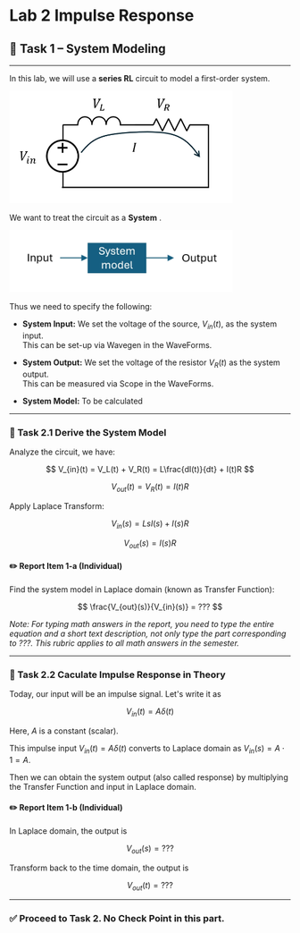 # Lab 2 Impulse Response


## :dart: Task 1 – System Modeling
---

In this lab, we will use a **series RL** circuit to model a first-order system.

<img src="Pic/circuitdiagram.png" width="400"> 

We want to treat the circuit as a **System** . 

<img src="Pic/system1.png" width="400"> 

Thus we need to specify the following:

- **System Input:** We set the voltage of the source, $V_{in}(t)$, as the system input.  
  This can be set-up via Wavegen in the WaveForms.
- **System Output:** We set the voltage of the resistor $V_{R}(t)$ as the system output.  
  This can be measured via Scope in the WaveForms.

- **System Model:** To be calculated

----------
### 📌 Task 2.1 Derive the System Model

Analyze the circuit, we have:

$$
V_{in}(t) =  V_L(t) + V_R(t) = L\frac{dI(t)}{dt} + I(t)R 
$$

$$
V_{out}(t) = V_R(t) = I(t)R
$$

Apply Laplace Transform:

$$
V_{in}(s) =  LsI(s) + I(s)R 
$$

$$
V_{out}(s) = I(s)R
$$

#### :pencil2:  Report Item 1-a (Individual)
Find the system model in Laplace domain (known as Transfer Function):
 
$$
\frac{V_{out}(s)}{V_{in}(s)} = ???
$$

*Note: For typing math answers in the report, you need to type the entire
equation and a short text description, not only type the part corresponding to ???.
This rubric applies to all math answers in the semester.*

-----------
### 📌 Task 2.2 Caculate Impulse Response in Theory

Today, our input will be an impulse signal. Let's write it as

$$
V_{in}(t) = A \delta(t)
$$

Here, $A$ is a constant (scalar).

This impulse input $V_{in}(t)=A\delta(t)$ converts to Laplace domain as $V_{in}(s)=A\cdot 1=A$. 

Then we can obtain the system output (also called response) by multiplying the Transfer Function and input in Laplace domain.

#### :pencil2:  Report Item 1-b (Individual)

In Laplace domain, the output is

$$V_{out}(s) = ???$$

Transform back to the time domain, the output is 

$$V_{out}(t) = ???$$

---------

### ✅ Proceed to Task 2. No Check Point in this part.



